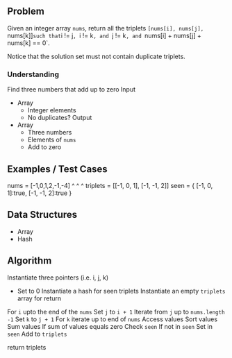 ## Problem
Given an integer array `nums`, return all the triplets `[nums[i], nums[j], `nums[k]]` such that `i != j`, `i != k`, and `j != k`, and `nums[i] + nums[j] + nums[k] == 0`.

Notice that the solution set must not contain duplicate triplets.

### Understanding

Find three numbers that add up to zero
Input
- Array
  - Integer elements
  - No duplicates?
Output
- Array
  - Three numbers
  - Elements of `nums`
  - Add to zero

## Examples / Test Cases

nums = [-1,0,1,2,-1,-4]
           ^
                  ^
                     ^
triplets = [[-1, 0, 1], [-1, -1, 2]]
seen = { [-1, 0, 1]:true, [-1, -1, 2]:true }

## Data Structures

- Array
- Hash

## Algorithm

Instantiate three pointers (i.e. i, j, k)
- Set to 0
Instantiate a hash for seen triplets
Instantiate an empty `triplets` array for return

For `i` upto the end of the `nums`
  Set `j` to `i + 1`
  Iterate from `j` up to `nums.length -1`
    Set `k` to `j + 1`
    For `k` iterate up to end of `nums`
      Access values
      Sort values
      Sum values
      If sum of values equals zero
        Check `seen`
        If not in `seen`
          Set in `seen`
          Add to `triplets`

  return triplets
